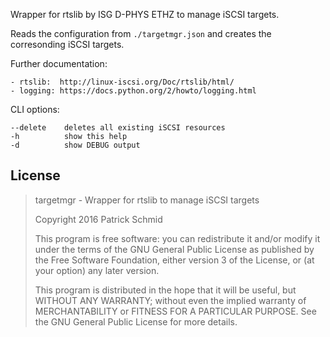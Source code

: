 Wrapper for rtslib by ISG D-PHYS ETHZ to manage iSCSI targets.

Reads the configuration from `./targetmgr.json` and
creates the corresonding iSCSI targets.

Further documentation:

    - rtslib:  http://linux-iscsi.org/Doc/rtslib/html/
    - logging: https://docs.python.org/2/howto/logging.html

CLI options:

    --delete    deletes all existing iSCSI resources
    -h          show this help
    -d          show DEBUG output

License
-------

> targetmgr - Wrapper for rtslib to manage iSCSI targets
>
> Copyright 2016 Patrick Schmid
>
> This program is free software: you can redistribute it and/or modify
> it under the terms of the GNU General Public License as published by
> the Free Software Foundation, either version 3 of the License, or
> (at your option) any later version.
>
> This program is distributed in the hope that it will be useful,
> but WITHOUT ANY WARRANTY; without even the implied warranty of
> MERCHANTABILITY or FITNESS FOR A PARTICULAR PURPOSE. See the
> GNU General Public License for more details.
